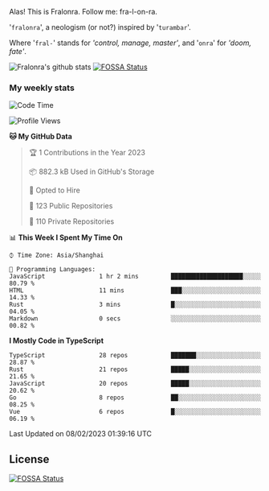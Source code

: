 Alas! This is Fralonra. Follow me: fra-l-on-ra.

'`fralonra`', a neologism (or not?) inspired by '`turambar`'.

Where '`fral-`' stands for *'control, manage, master'*, and '`onra`' for *'doom, fate'*.

![Fralonra's github stats](https://github-readme-stats.vercel.app/api?username=fralonra)
[![FOSSA Status](https://app.fossa.com/api/projects/git%2Bgithub.com%2Ffralonra%2Ffralonra.svg?type=shield)](https://app.fossa.com/projects/git%2Bgithub.com%2Ffralonra%2Ffralonra?ref=badge_shield)

### My weekly stats

<!--START_SECTION:waka-->
![Code Time](http://img.shields.io/badge/Code%20Time-3%2C092%20hrs%208%20mins-blue)

![Profile Views](http://img.shields.io/badge/Profile%20Views-3-blue)

**🐱 My GitHub Data** 

> 🏆 1 Contributions in the Year 2023
 > 
> 📦 882.3 kB Used in GitHub's Storage 
 > 
> 💼 Opted to Hire
 > 
> 📜 123 Public Repositories 
 > 
> 🔑 110 Private Repositories  
 > 
📊 **This Week I Spent My Time On** 

```text
⌚︎ Time Zone: Asia/Shanghai

💬 Programming Languages: 
JavaScript               1 hr 2 mins         ████████████████████░░░░░   80.79 % 
HTML                     11 mins             ███░░░░░░░░░░░░░░░░░░░░░░   14.33 % 
Rust                     3 mins              █░░░░░░░░░░░░░░░░░░░░░░░░   04.05 % 
Markdown                 0 secs              ░░░░░░░░░░░░░░░░░░░░░░░░░   00.82 % 

```

**I Mostly Code in TypeScript** 

```text
TypeScript               28 repos            ███████░░░░░░░░░░░░░░░░░░   28.87 % 
Rust                     21 repos            █████░░░░░░░░░░░░░░░░░░░░   21.65 % 
JavaScript               20 repos            █████░░░░░░░░░░░░░░░░░░░░   20.62 % 
Go                       8 repos             ██░░░░░░░░░░░░░░░░░░░░░░░   08.25 % 
Vue                      6 repos             █░░░░░░░░░░░░░░░░░░░░░░░░   06.19 % 

```



 Last Updated on 08/02/2023 01:39:16 UTC
<!--END_SECTION:waka-->

## License
[![FOSSA Status](https://app.fossa.com/api/projects/git%2Bgithub.com%2Ffralonra%2Ffralonra.svg?type=large)](https://app.fossa.com/projects/git%2Bgithub.com%2Ffralonra%2Ffralonra?ref=badge_large)